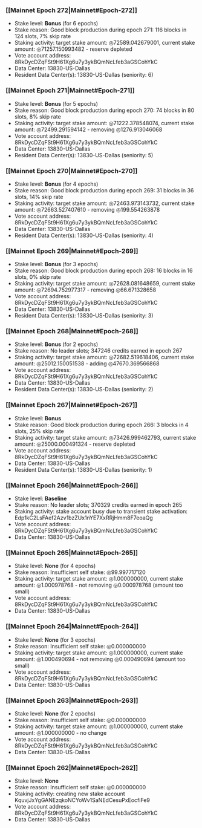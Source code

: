 ### [[Mainnet Epoch 272|Mainnet#Epoch-272]]
* Stake level: **Bonus** (for 6 epochs)
* Stake reason: Good block production during epoch 271: 116 blocks in 124 slots, 7% skip rate
* Staking activity: target stake amount: ◎72589.042679001, current stake amount: ◎71257.150993482 - reserve depleted
* Vote account address: 8RkDycDZqFSt9H61Xg6u7y3ykBQmNcLfeb3aGSCohYkC
* Data Center: 13830-US-Dallas
* Resident Data Center(s): 13830-US-Dallas (seniority: 6)
### [[Mainnet Epoch 271|Mainnet#Epoch-271]]
* Stake level: **Bonus** (for 5 epochs)
* Stake reason: Good block production during epoch 270: 74 blocks in 80 slots, 8% skip rate
* Staking activity: target stake amount: ◎71222.378548074, current stake amount: ◎72499.291594142 - removing ◎1276.913046068
* Vote account address: 8RkDycDZqFSt9H61Xg6u7y3ykBQmNcLfeb3aGSCohYkC
* Data Center: 13830-US-Dallas
* Resident Data Center(s): 13830-US-Dallas (seniority: 5)
### [[Mainnet Epoch 270|Mainnet#Epoch-270]]
* Stake level: **Bonus** (for 4 epochs)
* Stake reason: Good block production during epoch 269: 31 blocks in 36 slots, 14% skip rate
* Staking activity: target stake amount: ◎72463.973143732, current stake amount: ◎72663.527407610 - removing ◎199.554263878
* Vote account address: 8RkDycDZqFSt9H61Xg6u7y3ykBQmNcLfeb3aGSCohYkC
* Data Center: 13830-US-Dallas
* Resident Data Center(s): 13830-US-Dallas (seniority: 4)
### [[Mainnet Epoch 269|Mainnet#Epoch-269]]
* Stake level: **Bonus** (for 3 epochs)
* Stake reason: Good block production during epoch 268: 16 blocks in 16 slots, 0% skip rate
* Staking activity: target stake amount: ◎72628.081648659, current stake amount: ◎72694.752977317 - removing ◎66.671328658
* Vote account address: 8RkDycDZqFSt9H61Xg6u7y3ykBQmNcLfeb3aGSCohYkC
* Data Center: 13830-US-Dallas
* Resident Data Center(s): 13830-US-Dallas (seniority: 3)
### [[Mainnet Epoch 268|Mainnet#Epoch-268]]
* Stake level: **Bonus** (for 2 epochs)
* Stake reason: No leader slots; 347246 credits earned in epoch 267
* Staking activity: target stake amount: ◎72682.519618406, current stake amount: ◎25012.150051538 - adding ◎47670.369566868
* Vote account address: 8RkDycDZqFSt9H61Xg6u7y3ykBQmNcLfeb3aGSCohYkC
* Data Center: 13830-US-Dallas
* Resident Data Center(s): 13830-US-Dallas (seniority: 2)
### [[Mainnet Epoch 267|Mainnet#Epoch-267]]
* Stake level: **Bonus**
* Stake reason: Good block production during epoch 266: 3 blocks in 4 slots, 25% skip rate
* Staking activity: target stake amount: ◎73426.999462793, current stake amount: ◎25000.000491324 - reserve depleted
* Vote account address: 8RkDycDZqFSt9H61Xg6u7y3ykBQmNcLfeb3aGSCohYkC
* Data Center: 13830-US-Dallas
* Resident Data Center(s): 13830-US-Dallas (seniority: 1)
### [[Mainnet Epoch 266|Mainnet#Epoch-266]]
* Stake level: **Baseline**
* Stake reason: No leader slots; 370329 credits earned in epoch 265
* Staking activity: stake account busy due to transient stake activation: Edp1kC2LsFAef2Azv1bzZUx1nYE7XxRRjHmm8F7eoaQg
* Vote account address: 8RkDycDZqFSt9H61Xg6u7y3ykBQmNcLfeb3aGSCohYkC
* Data Center: 13830-US-Dallas
### [[Mainnet Epoch 265|Mainnet#Epoch-265]]
* Stake level: **None** (for 4 epochs)
* Stake reason: Insufficient self stake: ◎99.997717120
* Staking activity: target stake amount: ◎1.000000000, current stake amount: ◎1.000978768 - not removing ◎0.000978768 (amount too small)
* Vote account address: 8RkDycDZqFSt9H61Xg6u7y3ykBQmNcLfeb3aGSCohYkC
* Data Center: 13830-US-Dallas
### [[Mainnet Epoch 264|Mainnet#Epoch-264]]
* Stake level: **None** (for 3 epochs)
* Stake reason: Insufficient self stake: ◎0.000000000
* Staking activity: target stake amount: ◎1.000000000, current stake amount: ◎1.000490694 - not removing ◎0.000490694 (amount too small)
* Vote account address: 8RkDycDZqFSt9H61Xg6u7y3ykBQmNcLfeb3aGSCohYkC
* Data Center: 13830-US-Dallas
### [[Mainnet Epoch 263|Mainnet#Epoch-263]]
* Stake level: **None** (for 2 epochs)
* Stake reason: Insufficient self stake: ◎0.000000000
* Staking activity: target stake amount: ◎1.000000000, current stake amount: ◎1.000000000 - no change
* Vote account address: 8RkDycDZqFSt9H61Xg6u7y3ykBQmNcLfeb3aGSCohYkC
* Data Center: 13830-US-Dallas
### [[Mainnet Epoch 262|Mainnet#Epoch-262]]
* Stake level: **None**
* Stake reason: Insufficient self stake: ◎0.000000000
* Staking activity: creating new stake account KquvjJxYgGANEzqkoNCYoWv1SaNEdCesuPxEocfiFe9
* Vote account address: 8RkDycDZqFSt9H61Xg6u7y3ykBQmNcLfeb3aGSCohYkC
* Data Center: 13830-US-Dallas